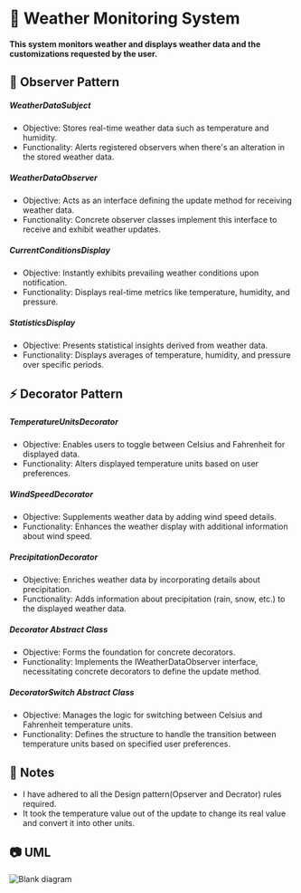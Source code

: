#  :beginner: Weather Monitoring System
####  This system monitors weather and displays weather data and the customizations requested by the user.

## :ledger: Observer Pattern

##### WeatherDataSubject
- Objective: Stores real-time weather data such as temperature and humidity.
- Functionality: Alerts registered observers when there's an alteration in the stored weather data.

##### WeatherDataObserver
- Objective: Acts as an interface defining the update method for receiving weather data.
- Functionality: Concrete observer classes implement this interface to receive and exhibit weather updates.

##### CurrentConditionsDisplay
- Objective: Instantly exhibits prevailing weather conditions upon notification.
- Functionality: Displays real-time metrics like temperature, humidity, and pressure.

##### StatisticsDisplay
- Objective: Presents statistical insights derived from weather data.
- Functionality: Displays averages of temperature, humidity, and pressure over specific periods.

## :zap: Decorator Pattern

##### TemperatureUnitsDecorator
- Objective: Enables users to toggle between Celsius and Fahrenheit for displayed data.
- Functionality: Alters displayed temperature units based on user preferences.

##### WindSpeedDecorator
- Objective: Supplements weather data by adding wind speed details.
- Functionality: Enhances the weather display with additional information about wind speed.

##### PrecipitationDecorator
- Objective: Enriches weather data by incorporating details about precipitation.
- Functionality: Adds information about precipitation (rain, snow, etc.) to the displayed weather data.

##### Decorator Abstract Class
- Objective: Forms the foundation for concrete decorators.
- Functionality: Implements the IWeatherDataObserver interface, necessitating concrete decorators to define the update method.

##### DecoratorSwitch Abstract Class
- Objective: Manages the logic for switching between Celsius and Fahrenheit temperature units.
- Functionality: Defines the structure to handle the transition between temperature units based on specified user preferences.

## :notebook: Notes
- I have adhered to all the Design pattern(Opserver and Decrator) rules required.
- It took the temperature value out of the update to change its real value and convert it into other units.

##  :camera: UML
![Blank diagram](https://github.com/fasahili/Design-Patterns/assets/144853596/3cdff271-4d6e-4204-a6a3-d2cf20a445fe)
